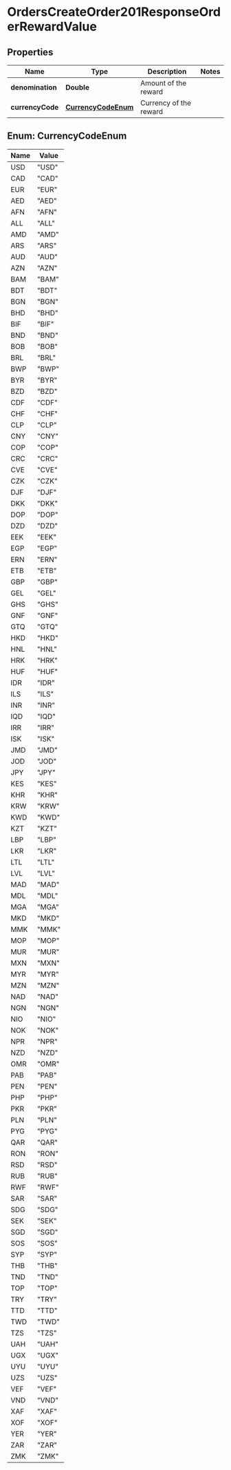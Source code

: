 

# OrdersCreateOrder201ResponseOrderRewardValue


## Properties

| Name | Type | Description | Notes |
|------------ | ------------- | ------------- | -------------|
|**denomination** | **Double** | Amount of the reward |  |
|**currencyCode** | [**CurrencyCodeEnum**](#CurrencyCodeEnum) | Currency of the reward |  |



## Enum: CurrencyCodeEnum

| Name | Value |
|---- | -----|
| USD | &quot;USD&quot; |
| CAD | &quot;CAD&quot; |
| EUR | &quot;EUR&quot; |
| AED | &quot;AED&quot; |
| AFN | &quot;AFN&quot; |
| ALL | &quot;ALL&quot; |
| AMD | &quot;AMD&quot; |
| ARS | &quot;ARS&quot; |
| AUD | &quot;AUD&quot; |
| AZN | &quot;AZN&quot; |
| BAM | &quot;BAM&quot; |
| BDT | &quot;BDT&quot; |
| BGN | &quot;BGN&quot; |
| BHD | &quot;BHD&quot; |
| BIF | &quot;BIF&quot; |
| BND | &quot;BND&quot; |
| BOB | &quot;BOB&quot; |
| BRL | &quot;BRL&quot; |
| BWP | &quot;BWP&quot; |
| BYR | &quot;BYR&quot; |
| BZD | &quot;BZD&quot; |
| CDF | &quot;CDF&quot; |
| CHF | &quot;CHF&quot; |
| CLP | &quot;CLP&quot; |
| CNY | &quot;CNY&quot; |
| COP | &quot;COP&quot; |
| CRC | &quot;CRC&quot; |
| CVE | &quot;CVE&quot; |
| CZK | &quot;CZK&quot; |
| DJF | &quot;DJF&quot; |
| DKK | &quot;DKK&quot; |
| DOP | &quot;DOP&quot; |
| DZD | &quot;DZD&quot; |
| EEK | &quot;EEK&quot; |
| EGP | &quot;EGP&quot; |
| ERN | &quot;ERN&quot; |
| ETB | &quot;ETB&quot; |
| GBP | &quot;GBP&quot; |
| GEL | &quot;GEL&quot; |
| GHS | &quot;GHS&quot; |
| GNF | &quot;GNF&quot; |
| GTQ | &quot;GTQ&quot; |
| HKD | &quot;HKD&quot; |
| HNL | &quot;HNL&quot; |
| HRK | &quot;HRK&quot; |
| HUF | &quot;HUF&quot; |
| IDR | &quot;IDR&quot; |
| ILS | &quot;ILS&quot; |
| INR | &quot;INR&quot; |
| IQD | &quot;IQD&quot; |
| IRR | &quot;IRR&quot; |
| ISK | &quot;ISK&quot; |
| JMD | &quot;JMD&quot; |
| JOD | &quot;JOD&quot; |
| JPY | &quot;JPY&quot; |
| KES | &quot;KES&quot; |
| KHR | &quot;KHR&quot; |
| KRW | &quot;KRW&quot; |
| KWD | &quot;KWD&quot; |
| KZT | &quot;KZT&quot; |
| LBP | &quot;LBP&quot; |
| LKR | &quot;LKR&quot; |
| LTL | &quot;LTL&quot; |
| LVL | &quot;LVL&quot; |
| MAD | &quot;MAD&quot; |
| MDL | &quot;MDL&quot; |
| MGA | &quot;MGA&quot; |
| MKD | &quot;MKD&quot; |
| MMK | &quot;MMK&quot; |
| MOP | &quot;MOP&quot; |
| MUR | &quot;MUR&quot; |
| MXN | &quot;MXN&quot; |
| MYR | &quot;MYR&quot; |
| MZN | &quot;MZN&quot; |
| NAD | &quot;NAD&quot; |
| NGN | &quot;NGN&quot; |
| NIO | &quot;NIO&quot; |
| NOK | &quot;NOK&quot; |
| NPR | &quot;NPR&quot; |
| NZD | &quot;NZD&quot; |
| OMR | &quot;OMR&quot; |
| PAB | &quot;PAB&quot; |
| PEN | &quot;PEN&quot; |
| PHP | &quot;PHP&quot; |
| PKR | &quot;PKR&quot; |
| PLN | &quot;PLN&quot; |
| PYG | &quot;PYG&quot; |
| QAR | &quot;QAR&quot; |
| RON | &quot;RON&quot; |
| RSD | &quot;RSD&quot; |
| RUB | &quot;RUB&quot; |
| RWF | &quot;RWF&quot; |
| SAR | &quot;SAR&quot; |
| SDG | &quot;SDG&quot; |
| SEK | &quot;SEK&quot; |
| SGD | &quot;SGD&quot; |
| SOS | &quot;SOS&quot; |
| SYP | &quot;SYP&quot; |
| THB | &quot;THB&quot; |
| TND | &quot;TND&quot; |
| TOP | &quot;TOP&quot; |
| TRY | &quot;TRY&quot; |
| TTD | &quot;TTD&quot; |
| TWD | &quot;TWD&quot; |
| TZS | &quot;TZS&quot; |
| UAH | &quot;UAH&quot; |
| UGX | &quot;UGX&quot; |
| UYU | &quot;UYU&quot; |
| UZS | &quot;UZS&quot; |
| VEF | &quot;VEF&quot; |
| VND | &quot;VND&quot; |
| XAF | &quot;XAF&quot; |
| XOF | &quot;XOF&quot; |
| YER | &quot;YER&quot; |
| ZAR | &quot;ZAR&quot; |
| ZMK | &quot;ZMK&quot; |



